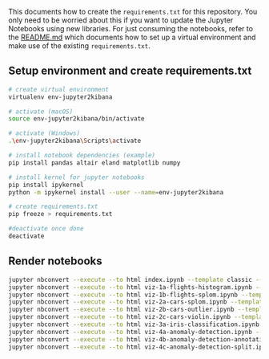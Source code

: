 This documents how to create the `requirements.txt` for this repository. You only need to be worried about this if you want to update the Jupyter Notebooks using new libraries. For just consuming the notebooks, refer to the [README.md](./README.md) which documents how to set up a virtual environment and make use of the existing `requirements.txt`.

## Setup environment and create requirements.txt

```bash
# create virtual environment
virtualenv env-jupyter2kibana

# activate (macOS)
source env-jupyter2kibana/bin/activate

# activate (Windows)
.\env-jupyter2kibana\Scripts\activate

# install notebook dependencies (example)
pip install pandas altair eland matplotlib numpy

# install kernel for jupyter notebooks
pip install ipykernel
python -m ipykernel install --user --name=env-jupyter2kibana

# create requirements.txt
pip freeze > requirements.txt

#deactivate once done
deactivate
```

## Render notebooks

```bash
jupyter nbconvert --execute --to html index.ipynb --template classic --output-dir='./docs'
jupyter nbconvert --execute --to html viz-1a-flights-histogram.ipynb --template classic --output-dir='./docs'
jupyter nbconvert --execute --to html viz-1b-flights-splom.ipynb --template classic --output-dir='./docs'
jupyter nbconvert --execute --to html viz-2a-cars-splom.ipynb --template classic --output-dir='./docs'
jupyter nbconvert --execute --to html viz-2b-cars-outlier.ipynb --template classic --output-dir='./docs'
jupyter nbconvert --execute --to html viz-2c-cars-violin.ipynb --template classic --output-dir='./docs'
jupyter nbconvert --execute --to html viz-3a-iris-classification.ipynb --template classic --output-dir='./docs'
jupyter nbconvert --execute --to html viz-4a-anomaly-detection.ipynb --template classic --output-dir='./docs'
jupyter nbconvert --execute --to html viz-4b-anomaly-detection-annotation.ipynb --template classic --output-dir='./docs'
jupyter nbconvert --execute --to html viz-4c-anomaly-detection-split.ipynb --template classic --output-dir='./docs'
```
